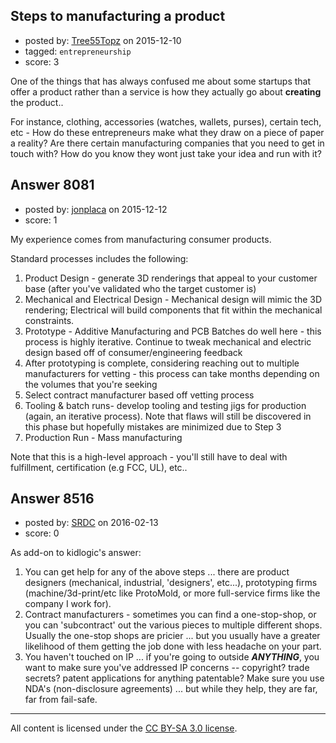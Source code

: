 ## Steps to manufacturing a product

- posted by: [Tree55Topz](https://stackexchange.com/users/3468997/tree55topz) on 2015-12-10
- tagged: `entrepreneurship`
- score: 3

<p>One of the things that has always confused me about some startups that offer a product rather than a service is how they actually go about <strong>creating</strong> the product..</p>

<p>For instance, clothing, accessories (watches, wallets, purses), certain tech, etc - How do these entrepreneurs make what they draw on a piece of paper a reality? Are there certain manufacturing companies that you need to get in touch with? How do you know they wont just take your idea and run with it?</p>



## Answer 8081

- posted by: [jonplaca](https://stackexchange.com/users/2609292/jonplaca) on 2015-12-12
- score: 1

<p>My experience comes from manufacturing consumer products.</p>

<p>Standard processes includes the following:</p>

<ol>
<li>Product Design - generate 3D renderings that appeal to your customer base (after you've validated who the target customer is)</li>
<li>Mechanical and Electrical Design - Mechanical design will mimic the 3D rendering; Electrical will build components that fit within the mechanical constraints.</li>
<li>Prototype - Additive Manufacturing and PCB Batches do well here - this process is highly iterative. Continue to tweak mechanical and electric design based off of consumer/engineering feedback</li>
<li>After prototyping is complete, considering reaching out to multiple manufacturers for vetting - this process can take months depending on the volumes that you're seeking</li>
<li>Select contract manufacturer based off vetting process</li>
<li>Tooling &amp; batch runs- develop tooling and testing jigs for production (again, an iterative process). Note that flaws will still be discovered in this phase but hopefully mistakes are minimized due to Step 3</li>
<li>Production Run - Mass manufacturing</li>
</ol>

<p>Note that this is a high-level approach - you'll still have to deal with fulfillment, certification (e.g FCC, UL), etc..</p>



## Answer 8516

- posted by: [SRDC](https://stackexchange.com/users/5438059/srdc) on 2016-02-13
- score: 0

<p>As add-on to kidlogic's answer:</p>

<ol>
<li>You can get help for any of the above steps ... there are product designers (mechanical, industrial, 'designers', etc...), prototyping firms (machine/3d-print/etc like ProtoMold, or more full-service firms like the company I work for).</li>
<li>Contract manufacturers - sometimes you can find a one-stop-shop, or you can 'subcontract' out the various pieces to multiple different shops. Usually the one-stop shops are pricier ... but you usually have a greater likelihood of them getting the job done with less headache on your part.</li>
<li>You haven't touched on IP ... if you're going to outside <strong><em>ANYTHING</em></strong>, you want to make sure you've addressed IP concerns -- copyright? trade secrets? patent applications for anything patentable? Make sure you use NDA's (non-disclosure agreements) ... but while they help, they are far, far from fail-safe.</li>
</ol>




---

All content is licensed under the [CC BY-SA 3.0 license](https://creativecommons.org/licenses/by-sa/3.0/).
